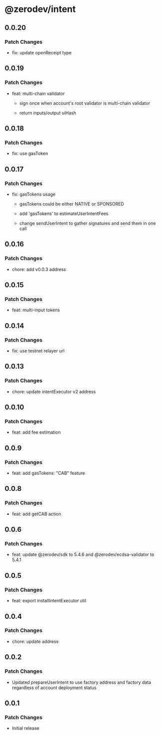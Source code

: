 # @zerodev/intent

## 0.0.20

### Patch Changes

- fix: update openReceipt type

## 0.0.19

### Patch Changes

- feat: multi-chain validator

  - sign once when account's root validator is multi-chain validator

  - return inputs/output uiHash

## 0.0.18

### Patch Changes

- fix: use gasToken

## 0.0.17

### Patch Changes

- fix: gasTokens usage

  - gasTokens could be either NATIVE or SPONSORED

  - add 'gasTokens' to estimateUserIntentFees

  - change sendUserIntent to gather signatures and send them in one call

## 0.0.16

### Patch Changes

- chore: add v0.0.3 address

## 0.0.15

### Patch Changes

- feat: multi-input tokens

## 0.0.14

### Patch Changes

- fix: use testnet relayer url

## 0.0.13

### Patch Changes

- chore: update intentExecutor v2 address

## 0.0.10

### Patch Changes

- feat: add fee estimation

## 0.0.9

### Patch Changes

- feat: add gasTokens: "CAB" feature

## 0.0.8

### Patch Changes

- feat: add getCAB action

## 0.0.6

### Patch Changes

- feat: update @zerodev/sdk to 5.4.6 and @zerodev/ecdsa-validator to 5.4.1

## 0.0.5

### Patch Changes

- feat: export installIntentExecutor util

## 0.0.4

### Patch Changes

- chore: update address

## 0.0.2

### Patch Changes

- Updated prepareUserIntent to use factory address and factory data regardless of account deployment status

## 0.0.1

### Patch Changes

- Initial release
